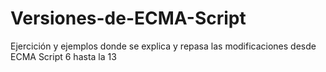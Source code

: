 # Versiones-de-ECMA-Script
Ejercición y ejemplos donde se explica y repasa las modificaciones desde ECMA Script 6 hasta la 13
